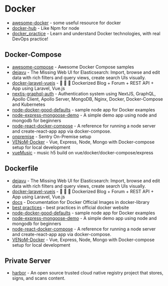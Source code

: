 # Docker

- [awesome-docker](https://github.com/veggiemonk/awesome-docker) - some useful resource for docker
- [docker-hub](https://hub.docker.com/) - Like Npm for node
- [docker_practice](https://github.com/yeasy/docker_practice) - Learn and understand Docker technologies, with real DevOps practice!


## Docker-Compose

- [awesome-compose](https://github.com/docker/awesome-compose) - Awesome Docker Compose samples
- [dejavu](https://github.com/appbaseio/dejavu) - The Missing Web UI for Elasticsearch: Import, browse and edit data with rich filters and query views, create search UIs visually.
- [docker-laravel-vuejs](https://github.com/gliterd/docker-laravel-vuejs) - <g-emoji class="g-emoji" alias="star2" fallback-src="https://github.githubassets.com/images/icons/emoji/unicode/1f31f.png">🌟</g-emoji> <g-emoji class="g-emoji" alias="dart" fallback-src="https://github.githubassets.com/images/icons/emoji/unicode/1f3af.png">🎯</g-emoji> <g-emoji class="g-emoji" alias="newspaper" fallback-src="https://github.githubassets.com/images/icons/emoji/unicode/1f4f0.png">📰</g-emoji> Dockerized Blog + Forum + REST API + App using Laravel, Vue.js
- [nextjs-graphql-auth](https://github.com/nreoch25/nextjs-graphql-auth) - Authentication system using NextJS, GraphQL, Apollo Client, Apollo Server, MongoDB, Nginx, Docker, Docker-Compose and Kubernetes
- [node-docker-good-defaults](https://github.com/BretFisher/node-docker-good-defaults) - sample node app for Docker examples
- [node-express-mongoose-demo](https://github.com/madhums/node-express-mongoose-demo) - A simple demo app using node and mongodb for beginners
- [node-react-docker-compose](https://github.com/mrcoles/node-react-docker-compose) - A reference for running a node server and create-react-app app via docker-compose.
- [onpremise](https://github.com/getsentry/onpremise) - Sentry On-Premise setup
- [VENoM-Docker](https://github.com/jamesaud/VENoM-Docker) - Vue, Express, Node, Mongo with Docker-compose setup for local development
- [vueMusic](https://github.com/xieyezi/vueMusic) - music h5 build on vue/docker/docker-compose/express

## Dockerfile

- [dejavu](https://github.com/appbaseio/dejavu) - The Missing Web UI for Elasticsearch: Import, browse and edit data with rich filters and query views, create search UIs visually.
- [docker-laravel-vuejs](https://github.com/gliterd/docker-laravel-vuejs) - <g-emoji class="g-emoji" alias="star2" fallback-src="https://github.githubassets.com/images/icons/emoji/unicode/1f31f.png">🌟</g-emoji> <g-emoji class="g-emoji" alias="dart" fallback-src="https://github.githubassets.com/images/icons/emoji/unicode/1f3af.png">🎯</g-emoji> <g-emoji class="g-emoji" alias="newspaper" fallback-src="https://github.githubassets.com/images/icons/emoji/unicode/1f4f0.png">📰</g-emoji> Dockerized Blog + Forum + REST API + App using Laravel, Vue.js
- [docs](https://github.com/docker-library/docs) - Documentation for Docker Official Images in docker-library
- [best practices](https://docs.docker.com/develop/develop-images/dockerfile_best-practices/) - best practices in official docker website
- [node-docker-good-defaults](https://github.com/BretFisher/node-docker-good-defaults) - sample node app for Docker examples
- [node-express-mongoose-demo](https://github.com/madhums/node-express-mongoose-demo) - A simple demo app using node and mongodb for beginners
- [node-react-docker-compose](https://github.com/mrcoles/node-react-docker-compose) - A reference for running a node server and create-react-app app via docker-compose.
- [VENoM-Docker](https://github.com/jamesaud/VENoM-Docker) - Vue, Express, Node, Mongo with Docker-compose setup for local development

## Private Server

- [harbor](https://github.com/goharbor/harbor) - An open source trusted cloud native registry project that stores, signs, and scans content.

